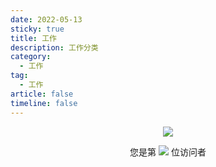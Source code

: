 ```yaml
---
date: 2022-05-13
sticky: true
title: 工作
description: 工作分类
category:
  - 工作
tag:
  - 工作
article: false
timeline: false
---
```



<p align="center"> 
  <img src="https://cdn.jsdelivr.net/gh/jiange1236/jiange1236@main/github-metrics.svg" /> 
</p>
<p align="center"> 
  您是第  <img src="https://profile-counter.glitch.me/jiange1236/count.svg" />  位访问者
</p>